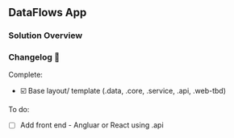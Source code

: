 #  

## DataFlows App

### Solution Overview

### Changelog :construction:

Complete:

- :ballot_box_with_check: Base layout/ template (.data, .core, .service, .api, .web-tbd)

To do:

- [ ] Add front end - Angluar or React using .api